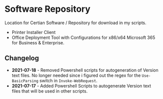 # Software Repository

Location for Certian Software / Repository for download in my scripts.

- Printer Installer Client
- Office Deployment Tool with Configurations for x86/x64 Microsoft 365 for Business & Enterprise.

## Changelog

- **2021-07-18** - Removed Powershell scripts for autogeneration of Version text files. No longer needed since i figured out the regex for the `Use-BasicParsing` switch in `Invoke-WebRequest`.
- **2021-07-17** - Added Powershell Scripts to autogenerate Version text files that will be used in other scripts.
